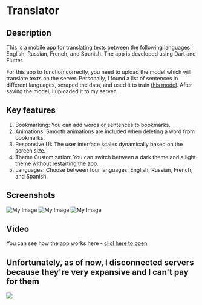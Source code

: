 # Translator
## Description
 
This is a mobile app for translating texts between the following languages: English, Russian, French, and Spanish. The app is developed using Dart and Flutter.

 For this app to function correctly, you need to upload the model which will translate texts on the server. Personally, I found a list of sentences in different languages, scraped the data, and used it to train [this model](https://github.com/ymoslem/OpenNMT-Tutorial). After saving the model, I uploaded it to my server.

## Key features
1) Bookmarking: You can add words or sentences to bookmarks.
2) Animations: Smooth animations are included when deleting a word from bookmarks.
3) Responsive UI: The user interface scales dynamically based on the screen size.  
4) Theme Customization: You can switch between a dark theme and a light theme without restarting the app.
5) Languages: Choose between four languages: English, Russian, French, and Spanish.

## Screenshots
![My Image](readmeImages/Screenshot_Translate.png "Home page")
![My Image](readmeImages/Screenshot_Bookmarks.png "Bookmarks")
![My Image](readmeImages/Screenshot_Settings.png "Settings")

## Video
You can see how the app works here - [clicl here to open](https://youtube.com/shorts/73lcbp81qis?feature=share)


## **Unfortunately, as of now, I disconnected servers because they're very expansive and I can't pay for them**
![](https://media.tenor.com/1B57a5a-X_sAAAAC/the-office-bankrupt.gif)